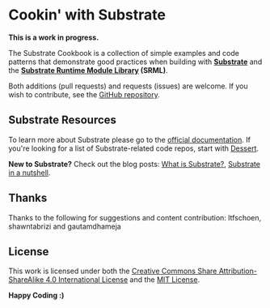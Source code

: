 # Cookin' with Substrate

**This is a work in progress.**

The Substrate Cookbook is a collection of simple examples and code patterns that demonstrate good practices when building with **[Substrate](https://github.com/paritytech/substrate)** and the **[Substrate Runtime Module Library](https://github.com/paritytech/substrate/tree/master/srml) (SRML)**. 

Both additions (pull requests) and requests (issues) are welcome. If you wish to contribute, see the [GitHub repository](https://github.com/AmarRSingh/SubstrateCookbook).
<!-- TODO: fix `.travis.yml`; add contribution guidelines in `CONTRIBUTING.md` -->
## Substrate Resources
To learn more about Substrate please go to the [official documentation](https://docs.substrate.dev/docs/what-is-substrate). If you're looking for a list of Substrate-related code repos, start with [Dessert](./library.md).

**New to Substrate?** Check out the blog posts: [What is Substrate?](https://www.parity.io/what-is-substrate/), [Substrate in a nutshell](https://www.parity.io/substrate-in-a-nutshell/).
## Thanks
Thanks to the following for suggestions and content contribution: ltfschoen, shawntabrizi and gautamdhameja
## License
This work is licensed under both the [Creative Commons Share Attribution-ShareAlike 4.0 International License](https://creativecommons.org/licenses/by-sa/4.0/) and the [MIT License](https://opensource.org/licenses/MIT).

**Happy Coding :)**